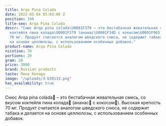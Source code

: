 ```yaml
---
title: Arqa Pina Colada
date: 2022-05-04 05:03:00 Z
position: 190
title-seo: Arqa Pina Colada
descr: "Снюс Arqa pina colada\U0001F379 – это бестабачная жевательная смесь, со вкусом
  коктейля пина колада\U0001F379 (ананас\U0001F34D с кокосом\U0001F965). Высокая крепость
  70 мг. Продукт считается аналогом шведского снюса, не содержит табака и делается
  на основе целлюлозы, с использованием особенных добавок."
product-name: Arqa Pina Colada
nicotine: 70
portions: 20
gram: 20
price: 3000
brand: Russian products
taste: Пина Колада
image: "/uploads/3-b39133.png"
has_availability: true
---
```


Снюс Arqa pina colada🍹 – это бестабачная жевательная смесь, со вкусом коктейля пина колада🍹 (ананас🍍 с кокосом🥥). Высокая крепость 70 мг. Продукт считается аналогом шведского снюса, не содержит табака и делается на основе целлюлозы, с использованием особенных добавок.